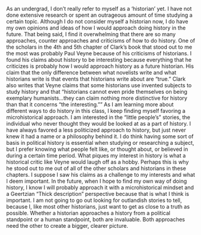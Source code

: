 As an undergrad, I don’t really refer to myself as a ‘historian’ yet. I have not done extensive research or spent an outrageous amount of time studying a certain topic. Although I do not consider myself a historian now, I do have my own opinions and ideas of how I would approach doing history in the future. That being said, I find it overwhelming that there are so many approaches, counter approaches and criticisms of how to do history. One of the scholars in the 4th and 5th chapter of Clark’s book that stood out to me the most was probably Paul Veyne because of his criticisms of historians. I found his claims about history to be interesting because everything that he criticizes is probably how I would approach history as a future historian. His claim that the only difference between what novelists write and what historians write is that events that historians write about are “true.” Clark also writes that Veyne claims that some historians use invented subjects to study history and that “historians cannot even pride themselves on being exemplary humanists…they can claim nothing more distinctive for history than that it concerns “the interesting.”” 
As I am learning more about different ways to do history in this class, I keep finding myself favoring a microhistorical approach. I am interested in the “little people’s” stories, the individual who never thought they would be looked at as a part of history. I have always favored a less politicized approach to history, but just never knew it had a name or a philosophy behind it. I do think having some sort of basis in political history is essential when studying or researching a subject, but I prefer knowing what people felt like, or thought about, or believed in during a certain time period. What piques my interest in history is what a historical critic like Veyne would laugh off as a hobby. Perhaps this is why he stood out to me out of all of the other scholars and historians in these chapters. I suppose I saw his claims as a challenge to my interests and what I deem important. In the future, when I hope to find my own way of doing history, I know I will probably approach it with a microhistorical mindset and a Geertzian “Thick description” perspective because that is what I think is important. I am not going to go out looking for outlandish stories to tell, because I, like most other historians, just want to get as close to a truth as possible. Whether a historian approaches a history from a political standpoint or a human standpoint, both are invaluable. Both approaches need the other to create a bigger, clearer picture. 
